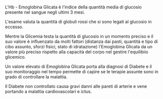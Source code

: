 L'Hb - Emoglobina Glicata è l'indice della quantità media di glucosio presente nel sangue negli ultimi 3 mesi.

L'esame valuta la quantità di globuli rossi che si sono legati al glucosio in eccesso. 

Mentre la Glicemia testa la quantità di glucosio in un momento preciso e il suo valore è influenzato da molti fattori (distanza dai pasti, quantità e tipo di cibo assunto, sforzi fisici, stato di idratazione) l'Emoglobina Glicata da un valore più preciso rispetto alla capacità del corpo nel gestire l'equilibiio glicemico.

Un valore elevato di Emoglobina Glicata porta alla diagnosi di Diabete e il suo monitoraggio nel tempo permette di capire se le terapie assunte sono in grado di controllare la malattia.

Il Diabete non controllato causa gravi danni alle pareti di arterie e vene portando a malattia cardiovascolari e ictus.